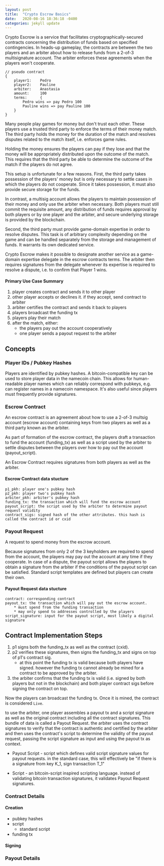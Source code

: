 ```yaml
---
layout: post
title:  "Crypto Escrow Basics"
date:   2020-08-16 18:36:18 -0400
categories: jekyll update
---
```


Crypto Escrow is a service that facilitates cryptographically-secured contracts concerning the distribution of funds based on specified contingencies. In heads-up gameplay, the contracts are between the two players and an arbiter about how to release funds from a 2-of-3 multisignature account. The arbiter enforces these agreements when the players won't cooperate.
```
// pseudo contract
{
    player1:    Pedro
    player2:    Pauline
    arbiter:    Anastasia
    amount:     100  
    terms:      {
        Pedro wins => pay Pedro 100
        Pauline wins => pay Pauline 100
    }
}
```

Many people play games for money but don't trust each other. These players use a trusted third party to enforce the terms of their money match. The third party holds the money for the duration of the match and resolves disputes related to the match itself, i.e. enforces game rules.

Holding the money ensures the players can pay if they lose and that the money will be appropriately distributed upon the outcome of the match. This requires that the third party be able to determine the outcome of the match if the players do not agree. 

This setup is unfortunate for a few reasons. First, the third party takes possession of the players' money but is only necessary to settle cases in which the players do not cooperate. Since it takes possession, it must also provide secure storage for the funds.

In contrast, a multisig account allows the players to maintain possession of their money and only use the arbiter when necessary. Both players must still commit the requisite amount, any distribution of funds requires approval by both players or by one player and the arbiter, and secure underlying storage is provided by the blockchain.

Second, the third party must provide game-domain expertise in order to resolve disputes. This task is of arbitrary complexity depending on the game and can be handled separately from the storage and management of funds. It warrants its own dedicated service. 

Crypto Escrow makes it possible to designate another service as a game-domain expertise delegate in the escrow contracts terms. The arbiter then requires signatures from the delegate whenever its expertise is required to resolve a dispute, i.e. to confirm that Player 1 wins. 

#### Primary Use Case Summary

1. player creates contract and sends it to other player
2. other player accepts or declines it. if they accept, send contract to arbiter
3. arbiter certifies the contract and sends it back to players
4. players broadcast the funding tx
5. players play their match
6. after the match, either:
    * the players pay out the account cooperatively
    * one player sends a payout request to the arbiter

## Concepts

### Player IDs / Pubkey Hashes 
Players are identified by pubkey hashes. A bitcoin-compatible key can be used to store player data in the namecoin chain. This allows for human-readable player names which can reliably correspond with pubkeys, e.g. can register names in a namecoin namespace. It's also useful since players must frequently provide signatures.

### Escrow Contract 
An escrow contract is an agreement about how to use a 2-of-3 multsig account (escrow account) containing keys from two players as well as a third party known as the arbiter. 

As part of formation of the escrow contract, the players draft a transaction to fund the account (funding_tx) as well as a script used by the arbiter to settle disputes between the players over how to pay out the account (payout_script). 

An Escrow Contract requires signatures from both players as well as the arbiter.

#### Escrow Contract data stucture
```
p1_pkh: player one's pubkey hash 
p2_pkh: player two's pubkey hash
arbiter_pkh: arbiter's pubkey hash
funding_tx: the transaction which will fund the escrow account
payout_script: the script used by the arbiter to determine payout request validity
contract_sigs: signed hash of the other attributes. this hash is called the contract id or cxid
```

### Payout Request
A request to spend money from the escrow account. 

Because signatures from only 2 of the 3 keyholders are required to spend from the account, the players may pay out the account at any time if they cooperate. In case of a dispute, the payout script allows the players to obtain a signature from the arbiter if the conditions of the payout script can be satisfied. Standard script templates are defined but players can create their own.

#### Payout Request data stucture
```
contract: corresponding contract
payout_tx: the transaction which will pay out the escrow account. 
    * must spend from the funding transaction 
    * may only spend to addresses controlled by the players
script_signature: input for the payout script, most likely a digital signature
```

## Contract Implementation Steps
1. p1 signs both the funding_tx as well as the contract (cxid). 
2. p2 verifies these signatures, then signs the funding_tx and signs on top of p1's contract sig.
    * at this point the funding tx is valid because both players have signed. however the funding tx cannot already be mined for a contract to be approved by the arbiter.
3. the arbiter confirms that the funding tx is valid (i.e. signed by both players but not in the blockchain) and both player contract sigs before signing the contract on top. 

Now the players can broadcast the funding tx. Once it is mined, the contract is considered `Live`.


to use the arbiter, one player assembles a payout tx and a script signature as well as the original contract including all the contract signatures. This bundle of data is called a Payout Request. the arbiter uses the contract signatures to verify that the contract is authentic and certified by the arbiter and then uses the contract's script to determine the validity of the payout request, passing the script signature as input and using the payout tx as context.

* Payout Script - script which defines valid script signature values for payout requests. in the standard case, this will effectively be "if there is a signature from key K_1, sign transaction T_1"

* Script - an bitcoin-script inspired scripting language. instead of validating bitcoin transaction signatures, it validates Payout Request signatures.

### Contract Details
#### Creation
* pubkey hashes
* script
    * standard script
* funding tx
#### Signing
### Payout Details
